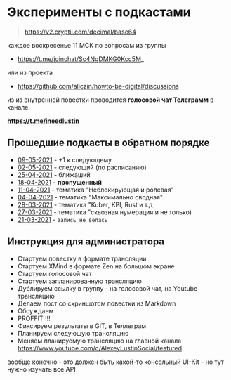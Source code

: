 # Эксперименты с подкастами

> https://v2.cryptii.com/decimal/base64

каждое воскресенье 11 МСК по вопросам из группы

* https://t.me/joinchat/Sc4NgDMKG0Kcc5M_

или из проекта

* https://github.com/aliczin/howto-be-digital/discussions

из из внутренней повестки проводится **голосовой чат Телеграмм** в канале

**https://t.me/ineedlustin**

## Прошедшие подкасты в обратном порядке

* [09-05-2021](./podcasts/4YWs/) - +1 к следующему
* [02-05-2021](./podcasts/4YWs/) - следующий (по расписанию)
* [25-04-2021](./podcasts/4YWs/) - ближаший
* [18-04-2021](./podcasts/4YWs/) - **пропущенный** 
* [11-04-2021](./podcasts/77+8/) - тематика "Неблокирующая и ролевая"
* [04-04-2021](./podcasts/7rqM/) - тематика "Максимально сводная"
* [28-03-2021](./podcasts/5ZeM/) - тематика "Kuber, KPI, Rust и т.д
* [27-03-2021](./podcasts/4rq8) - тематика "сквозная нумерация и не только)
* [21-03-2021](./podcasts/5JGc/) - `запись не велась`

## Инструкция для администратора

* Стартуем повестку в формате трансляции
* Стартуем XMind в формате Zen на большом экране
* Стартуем голосовой чат
* Стартуем запланированную трансляцию
* Дублируем ссылку в группу - на голосовой чат, на Youtube трансляцию
* Делаем пост со скриншотом повестки из Markdown
* Обсуждаем
* PROFFIT !!!
* Фиксируем результаты в GIT, в Теллеграм
* Планируем следующую трансляцию
* Меняем планируемую трансляцию на главной канала https://www.youtube.com/c/AlexeyLustinSocial/featured

вообще конечно - это должен быть какой-то консольный UI-Kit - но тут нужно изучать все API
